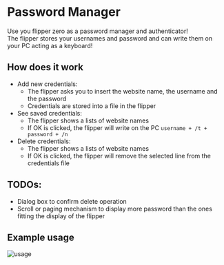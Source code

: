 # Password Manager

Use you flipper zero as a password manager and authenticator!      
The flipper stores your usernames and password and can write them on your PC acting as a keyboard!

## How does it work
- Add new credentials:
    - The flipper asks you to insert the website name, the username and the password
    - Credentials are stored into a file in the flipper
- See saved credentials:
    - The flipper shows a lists of website names
    - If OK is clicked, the flipper will write on the PC ```username + /t + password + /n```
- Delete credentials:
    - The flipper shows a lists of website names
    - If OK is clicked, the flipper will remove the selected line from the credentials file

## TODOs:
- Dialog box to confirm delete operation
- Scroll or paging mechanism to display more password than the ones fitting the display of the flipper

## Example usage
![usage](img/video.gif)
